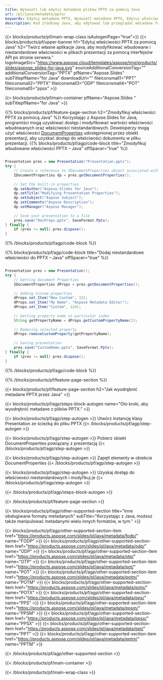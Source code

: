 ```yaml
---
title: Wyświetl lub edytuj metadane plików PPTX za pomocą Java
url: /pl/java/metadata/pptx/
keywords: Edytuj metadane PPTX, Wyświetl metadane PPTX, Edytuj właściwości PPTX, Wyświetl właściwości PPTX
description: Kod źródłowy Java, aby edytować lub przeglądać metadane formatu PPTX.
---
```


{{< blocks/products/pf/main-wrap-class isAutogenPage="true">}}
{{< blocks/products/pf/upper-banner h1="Edytuj właściwości PPTX za pomocą Java" h2="Twórz własne aplikacje Java, aby modyfikować wbudowane i niestandardowe właściwości w plikach prezentacji za pomocą interfejsów API po stronie serwera." logoImageSrc="https://www.aspose.cloud/templates/aspose/img/products/slides/aspose_slides-for-java.svg" sourceAdditionalConversionTag="" additionalConversionTag="PPTX" pfName="Aspose.Slides" subTitlepfName="for Java" downloadUrl="" fileiconsmall1="PPT" fileiconsmall2="PPTX" fileiconsmall3="ODP" fileiconsmall4="POT" fileiconsmall5="ppsx" >}}

{{< blocks/products/pf/main-container pfName="Aspose.Slides " subTitlepfName="for Java" >}}

{{% blocks/products/pf/feature-page-section  h2="Zmodyfikuj właściwości PPTX za pomocą Java" %}}
Korzystając z Aspose.Slides for Java, programiści mogą uzyskiwać dostęp i modyfikować wartości właściwości wbudowanych oraz właściwości niestandardowych. Deweloperzy mogą użyć właściwości [DocumentProperties](https://reference.aspose.com/slides/java/com.aspose.slides/documentproperties/) udostępnionej przez obiekt prezentacji, aby uzyskać dostęp do właściwości dokumentu w pliku prezentacji.
{{% blocks/products/pf/agp/code-block title="Zmodyfikuj wbudowane właściwości PPTX – Java" offSpacer="true" %}}

```java

Presentation pres = new Presentation("Presentation.pptx");
try {
    // Create a reference to IDocumentProperties object associated with Presentation
    IDocumentProperties dp = pres.getDocumentProperties();
    
    // Set the built-in properties
    dp.setAuthor("Aspose.Slides for Java");
    dp.setTitle("Modifying Presentation Properties");
    dp.setSubject("Aspose Subject");
    dp.setComments("Aspose Description");
    dp.setManager("Aspose Manager");
    
    // Save your presentation to a file
    pres.save("DocProps.pptx", SaveFormat.Pptx);
} finally {
    if (pres != null) pres.dispose();
}
```

{{% /blocks/products/pf/agp/code-block %}}

{{% blocks/products/pf/agp/code-block title="Dodaj niestandardowe właściwości do PPTX – Java" offSpacer="true" %}}

```java

Presentation pres = new Presentation();
try {
    // Getting Document Properties
    IDocumentProperties dProps = pres.getDocumentProperties();
    
    // Adding Custom properties
    dProps.set_Item("New Custom", 12);
    dProps.set_Item("My Name", "Aspose Metadata Editor");
    dProps.set_Item("Custom", 124);
    
    // Getting property name at particular index
    String getPropertyName = dProps.getCustomPropertyName(2);
    
    // Removing selected property
    dProps.removeCustomProperty(getPropertyName);
    
    // Saving presentation
    pres.save("CustomDemo.pptx", SaveFormat.Pptx);
} finally {
    if (pres != null) pres.dispose();
}
```

{{% /blocks/products/pf/agp/code-block %}}

{{% /blocks/products/pf/feature-page-section %}}

{{< blocks/products/pf/feature-page-section  h2="Jak wyodrębnić metadane PPTX przez Java" >}}

{{< blocks/products/pf/agp/steps-block-autogen name="Oto kroki, aby wyodrębnić metadane z plików PPTX." >}}

{{< blocks/products/pf/agp/step-autogen >}}
Utwórz instancję klasy Presentation ze ścieżką do pliku PPTX
{{< /blocks/products/pf/agp/step-autogen >}}

{{< blocks/products/pf/agp/step-autogen >}}
Pobierz obiekt DocumentProperties powiązany z prezentacją
{{< /blocks/products/pf/agp/step-autogen >}}

{{< blocks/products/pf/agp/step-autogen >}}
Zapętl elementy w obiekcie DocumentProperties
{{< /blocks/products/pf/agp/step-autogen >}}

{{< blocks/products/pf/agp/step-autogen >}}
Uzyskaj dostęp do właściwości niestandardowych i modyfikuj je
{{< /blocks/products/pf/agp/step-autogen >}}

{{< /blocks/products/pf/agp/steps-block-autogen >}}

{{< /blocks/products/pf/feature-page-section >}}

{{< blocks/products/pf/agp/other-supported-section title="Inne obsługiwane formaty metadanych" subTitle="Korzystając z Java, możesz także manipulować metadanymi wielu innych formatów, w tym." >}}

{{< blocks/products/pf/agp/other-supported-section-item href="https://products.aspose.com/slides/pl/java/metadata/fodp/" name="FODP" >}}
{{< blocks/products/pf/agp/other-supported-section-item href="https://products.aspose.com/slides/pl/java/metadata/odp/" name="ODP" >}}
{{< blocks/products/pf/agp/other-supported-section-item href="https://products.aspose.com/slides/pl/java/metadata/otp/" name="OTP" >}}
{{< blocks/products/pf/agp/other-supported-section-item href="https://products.aspose.com/slides/pl/java/metadata/pot/" name="POT" >}}
{{< blocks/products/pf/agp/other-supported-section-item href="https://products.aspose.com/slides/pl/java/metadata/potm/" name="POTM" >}}
{{< blocks/products/pf/agp/other-supported-section-item href="https://products.aspose.com/slides/pl/java/metadata/potx/" name="POTX" >}}
{{< blocks/products/pf/agp/other-supported-section-item href="https://products.aspose.com/slides/pl/java/metadata/pps/" name="PPS" >}}
{{< blocks/products/pf/agp/other-supported-section-item href="https://products.aspose.com/slides/pl/java/metadata/ppsm/" name="PPSM" >}}
{{< blocks/products/pf/agp/other-supported-section-item href="https://products.aspose.com/slides/pl/java/metadata/ppsx/" name="PPSX" >}}
{{< blocks/products/pf/agp/other-supported-section-item href="https://products.aspose.com/slides/pl/java/metadata/ppt/" name="PPT" >}}
{{< blocks/products/pf/agp/other-supported-section-item href="https://products.aspose.com/slides/pl/java/metadata/pptm/" name="PPTM" >}}


{{< /blocks/products/pf/agp/other-supported-section >}}

{{< /blocks/products/pf/main-container >}}
    
{{< /blocks/products/pf/main-wrap-class >}}